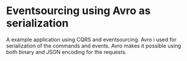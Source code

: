 # Eventsourcing using Avro as serialization
A example application using CQRS and eventsourcing. Avro i used for serialization of the commands and events.
Avro makes it possible using both binary and JSON encoding for the requests.
